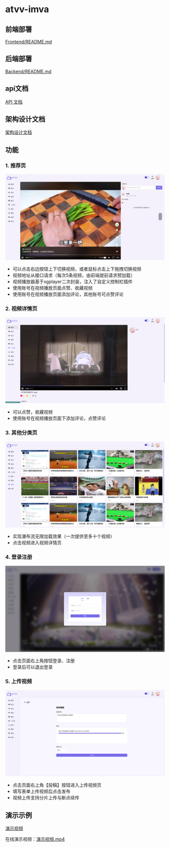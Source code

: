 # atvv-imva



## 前端部署

[Frontend/README.md](Frontend/README.md)



## 后端部署

[Backend/README.md](Backend/README.md)



## api文档

[API 文档](Backend/imva/src/main/resources/imva.html)



## 架构设计文档

[架构设计文档](doc/架构设计文档.md)



## 功能

### 1. 推荐页

![img](./assets/recommend.png)

- 可以点击右边按钮上下切换视频，或者鼠标点击上下拖拽切换视频
- 视频地址从接口请求（每次5条视频，由前端提前请求预加载）
- 视频播放器基于xgplayer二次封装，注入了自定义控制栏插件
- 使用账号在视频播放页面点赞、收藏视频
- 使用账号在视频播放页面添加评论，其他账号可点赞评论

### 2. 视频详情页

![img](./assets/detail.png)

- 可以点赞，收藏视频
- 使用账号在视频播放页面下添加评论，点赞评论

### 3. 其他分类页

![img](./assets/category.png)

- 实现瀑布流无限加载效果（一次提供至多十个视频）
- 点击视频进入视频详情页

### 4. 登录注册

![img](./assets/login.png)

- 点击页面右上角按钮登录、注册
- 登录后可以退出登录

### 5. 上传视频

![img](./assets/upload.png)

- 点击页面右上角【投稿】按钮进入上传视频页
- 填写表单上传视频后点击发布
- 视频上传支持分片上传与断点续传



## 演示示例

[演示视频](assets/演示视频.mp4)

在线演示视频：[演示视频.mp4](http://testqiniu.lazysun.me/演示视频.mp4)
